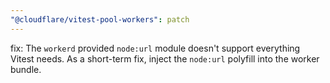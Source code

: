 ```yaml
---
"@cloudflare/vitest-pool-workers": patch
---
```


fix: The `workerd` provided `node:url` module doesn't support everything Vitest needs. As a short-term fix, inject the `node:url` polyfill into the worker bundle.
